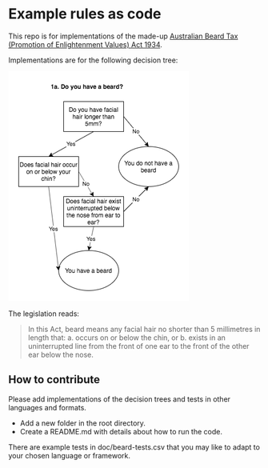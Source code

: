 # Example rules as code

This repo is for implementations of the made-up [Australian Beard Tax (Promotion of Enlightenment Values) Act 1934](legislation.pdf).

Implementations are for the following decision tree:

![Do you have a beard decision tree](doc/do-you-have-a-beard.png)

The legislation reads:
> In this Act, beard means any facial hair no shorter than 5 millimetres in length that:
> a. occurs on or below the chin, or
> b. exists in an uninterrupted line from the front of one ear to the front of the other ear below the nose.

## How to contribute

Please add implementations of the decision trees and tests in other languages and formats.

- Add a new folder in the root directory.
- Create a README.md with details about how to run the code.

There are example tests in doc/beard-tests.csv that you may like to adapt to your chosen language or framework.
